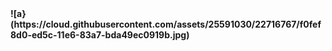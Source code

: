 
<b>
![a}(https://cloud.githubusercontent.com/assets/25591030/22716767/f0fef8d0-ed5c-11e6-83a7-bda49ec0919b.jpg)
</b>
